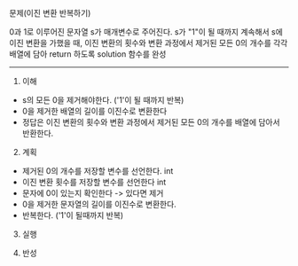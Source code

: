 문제(이진 변환 반복하기)

0과 1로 이루어진 문자열 s가 매개변수로 주어진다. s가 "1"이 될 때까지 계속해서 s에 이진 변환을 가했을 때,
이진 변환의 횟수와 변환 과정에서 제거된 모든 0의 개수를 각각 배열에 담아 return 하도록 solution 함수를 완성

---

1. 이해
- s의 모든 0을 제거해야한다. ('1'이 될 때까지 반복)
- 0을 제거한 배열의 길이를 이진수로 변환한다
- 정답은 이진 변환의 횟수와 변환 과정에서 제거된 모든 0의 개수를 배열에 담아서 반환한다.

2. 계획
- 제거된 0의 개수를 저장할 변수를 선언한다. int
- 이진 변환 횟수를 저장할 변수를 선언한다 int
- 문자에 0이 있는지 확인한다 -> 있다면 제거
- 0을 제거한 문자열의 길이를 이진수로 변환한다.
- 반복한다. ('1'이 될때까지 반복)

3. 실행

4. 반성
